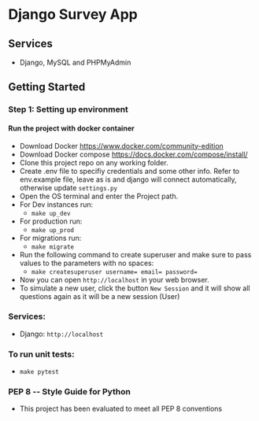 # Django Survey App

## Services

* Django, MySQL and PHPMyAdmin

## Getting Started

### Step 1: Setting up environment

#### Run the project with docker container

* Download Docker https://www.docker.com/community-edition
* Download Docker compose https://docs.docker.com/compose/install/
* Clone this project repo on any working folder.
* Create .env file to specifiy credentials and some other info. Refer to env.example file, leave as is and django will connect automatically, otherwise update `settings.py`
* Open the OS terminal and enter the Project path.
* For Dev instances run:
    * `make up_dev`
* For production run:
    * `make up_prod`
* For migrations run:
    * `make migrate`
* Run the following command to create superuser and make sure to pass values to the parameters with no spaces: 
    * `make createsuperuser username= email= password=`
* Now you can open `http://localhost` in your web browser.
* To simulate a new user, click the button `New Session` and it will show all questions again as it will be a new session (User)

### Services:
* Django: `http://localhost`

### To run unit tests:
* `make pytest`

### PEP 8 -- Style Guide for Python
* This project has been evaluated to meet all PEP 8 conventions
